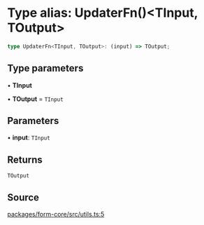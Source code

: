 # Type alias: UpdaterFn()\<TInput, TOutput\>

```ts
type UpdaterFn<TInput, TOutput>: (input) => TOutput;
```

## Type parameters

• **TInput**

• **TOutput** = `TInput`

## Parameters

• **input**: `TInput`

## Returns

`TOutput`

## Source

[packages/form-core/src/utils.ts:5](https://github.com/TanStack/form/blob/5b8b6371e1e490da7dcf3c588d18227efdee3cd9/packages/form-core/src/utils.ts#L5)
